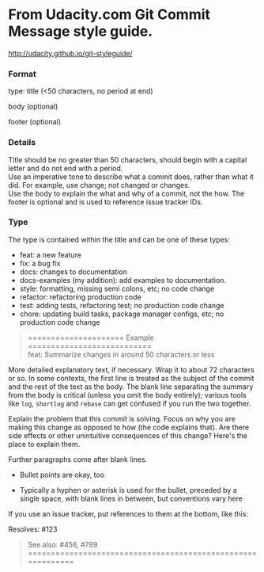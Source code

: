 # From Udacity.com Git Commit Message style guide.
http://udacity.github.io/git-styleguide/

### Format
type: title (<50 characters, no period at end)

body (optional)

footer (optional)

### Details
Title should be no greater than 50 characters, should begin with a capital letter and do not end with a period.  
Use an imperative tone to describe what a commit does, rather than what it did.  For example, use change; not changed or changes.  
Use the body to explain the what and why of a commit, not the how.  The footer is optional and is used to reference issue tracker IDs.  

### Type
The type is contained within the title and can be one of these types:

  * feat: a new feature
  * fix: a bug fix
  * docs: changes to documentation
  * docs-examples (my addition): add examples to documentation.
  * style: formatting, missing semi colons, etc; no code change
  * refactor: refactoring production code
  * test: adding tests, refactoring test; no production code change
  * chore: updating build tasks, package manager configs, etc; no production code change

>=====================  Example  ===========================  
feat: Summarize changes in around 50 characters or less

More detailed explanatory text, if necessary. Wrap it to about 72
characters or so. In some contexts, the first line is treated as the
subject of the commit and the rest of the text as the body. The
blank line separating the summary from the body is critical (unless
you omit the body entirely); various tools like `log`, `shortlog`
and `rebase` can get confused if you run the two together.

Explain the problem that this commit is solving. Focus on why you
are making this change as opposed to how (the code explains that).
Are there side effects or other unintuitive consequences of this
change? Here's the place to explain them.

Further paragraphs come after blank lines.

 - Bullet points are okay, too

 - Typically a hyphen or asterisk is used for the bullet, preceded
   by a single space, with blank lines in between, but conventions
   vary here

If you use an issue tracker, put references to them at the bottom,
like this:

Resolves: #123
>See also: #456, #789  
============================================================  
